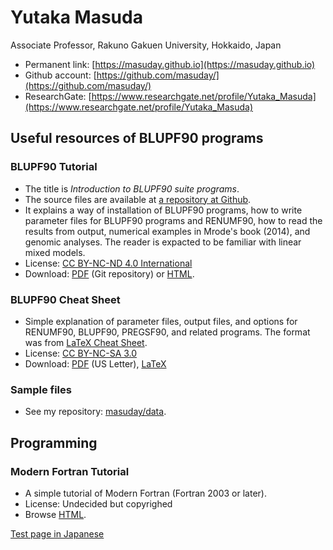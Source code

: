 # Yutaka Masuda

Associate Professor, Rakuno Gakuen University, Hokkaido, Japan

- Permanent link: [https://masuday.github.io](https://masuday.github.io)
- Github account: [https://github.com/masuday/](https://github.com/masuday/)
- ResearchGate: [https://www.researchgate.net/profile/Yutaka_Masuda](https://www.researchgate.net/profile/Yutaka_Masuda)

## Useful resources of BLUPF90 programs

### BLUPF90 Tutorial

* The title is _Introduction to BLUPF90 suite programs_.
* The source files are available at [a repository at Github](https://github.com/masuday/Blupf90TutorialStandard).
* It explains a way of installation of BLUPF90 programs, how to write parameter files for BLUPF90 programs and RENUMF90, how to read the results from output, numerical examples in Mrode's book (2014), and genomic analyses. The reader is expacted to be familiar with linear mixed models.
* License: [CC BY-NC-ND 4.0 International](https://creativecommons.org/licenses/by-nc-nd/4.0/)
* Download: [PDF](https://github.com/masuday/Blupf90TutorialStandard/releases) (Git repository) or [HTML](https://masuday.github.io/blupf90_tutorial/index.html).

### BLUPF90 Cheat Sheet

* Simple explanation of parameter files, output files, and options for RENUMF90, BLUPF90, PREGSF90, and related programs. The format was from [LaTeX Cheat Sheet](https://wch.github.io/latexsheet/).
* License: [CC BY-NC-SA 3.0](https://creativecommons.org/licenses/by-nc-sa/3.0/)
* Download: [PDF](https://github.com/masuday/masuday.github.io/raw/master/blupsheet.pdf) (US Letter), [LaTeX](https://github.com/masuday/masuday.github.io/raw/master/blupsheet.tex)

### Sample files

* See my repository: [masuday/data](https://github.com/masuday/data).

## Programming

### Modern Fortran Tutorial

* A simple tutorial of Modern Fortran (Fortran 2003 or later).
* License: Undecided but copyrighed
* Browse [HTML](https://masuday.github.io/fortran_tutorial/index.html).

[Test page in Japanese](https://yutakamasuda.hatenablog.com)
